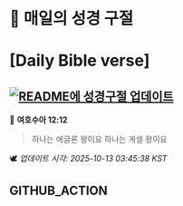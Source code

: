 # 🙏 매일의 성경 구절
# [Daily Bible verse]
## [![README에 성경구절 업데이트](https://github.com/DONGSUKA/first_test/actions/workflows/update-readme-bible.yml/badge.svg)](https://github.com/DONGSUKA/first_test/actions/workflows/update-readme-bible.yml)
<!-- START_BIBLE_VERSE -->
📖 **여호수아 12:12**
> 하나는 에글론 왕이요 하나는 게셀 왕이요

🕊️ _업데이트 시각: 2025-10-13 03:45:38 KST_
  <!-- END_BIBLE_VERSE -->
## GITHUB_ACTION
